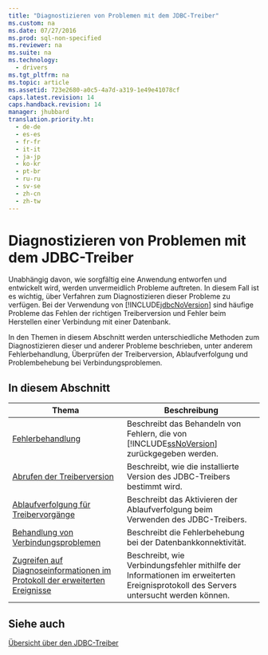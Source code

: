 ```yaml
---
title: "Diagnostizieren von Problemen mit dem JDBC-Treiber"
ms.custom: na
ms.date: 07/27/2016
ms.prod: sql-non-specified
ms.reviewer: na
ms.suite: na
ms.technology: 
  - drivers
ms.tgt_pltfrm: na
ms.topic: article
ms.assetid: 723e2680-a0c5-4a7d-a319-1e49e41078cf
caps.latest.revision: 14
caps.handback.revision: 14
manager: jhubbard
translation.priority.ht: 
  - de-de
  - es-es
  - fr-fr
  - it-it
  - ja-jp
  - ko-kr
  - pt-br
  - ru-ru
  - sv-se
  - zh-cn
  - zh-tw
---
```

# Diagnostizieren von Problemen mit dem JDBC-Treiber
  Unabhängig davon, wie sorgfältig eine Anwendung entworfen und entwickelt wird, werden unvermeidlich Probleme auftreten. In diesem Fall ist es wichtig, über Verfahren zum Diagnostizieren dieser Probleme zu verfügen. Bei der Verwendung von [!INCLUDE[jdbcNoVersion](../content/includes/jdbcNoVersion_md.md)] sind häufige Probleme das Fehlen der richtigen Treiberversion und Fehler beim Herstellen einer Verbindung mit einer Datenbank.  
  
 In den Themen in diesem Abschnitt werden unterschiedliche Methoden zum Diagnostizieren dieser und anderer Probleme beschrieben, unter anderem Fehlerbehandlung, Überprüfen der Treiberversion, Ablaufverfolgung und Problembehebung bei Verbindungsproblemen.  
  
## In diesem Abschnitt  
  
|Thema|Beschreibung|  
|-----------|------------------|  
|[Fehlerbehandlung](../content/Handling-Errors.md)|Beschreibt das Behandeln von Fehlern, die von [!INCLUDE[ssNoVersion](../content/includes/ssNoVersion_md.md)] zurückgegeben werden.|  
|[Abrufen der Treiberversion](../content/Getting-the-Driver-Version.md)|Beschreibt, wie die installierte Version des JDBC\-Treibers bestimmt wird.|  
|[Ablaufverfolgung für Treibervorgänge](../content/Tracing-Driver-Operation.md)|Beschreibt das Aktivieren der Ablaufverfolgung beim Verwenden des JDBC\-Treibers.|  
|[Behandlung von Verbindungsproblemen](../content/Troubleshooting-Connectivity.md)|Beschreibt die Fehlerbehebung bei der Datenbankkonnektivität.|  
|[Zugreifen auf Diagnoseinformationen im Protokoll der erweiterten Ereignisse](../content/Accessing-Diagnostic-Information-in-the-Extended-Events-Log.md)|Beschreibt, wie Verbindungsfehler mithilfe der Informationen im erweiterten Ereignisprotokoll des Servers untersucht werden können.|  
  
## Siehe auch  
 [Übersicht über den JDBC-Treiber](../content/Overview-of-the-JDBC-Driver.md)  
  
  